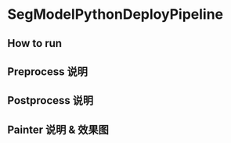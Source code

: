 # SegModelPythonDeployPipeline

## How to run

## Preprocess 说明

## Postprocess 说明

## Painter 说明 & 效果图
